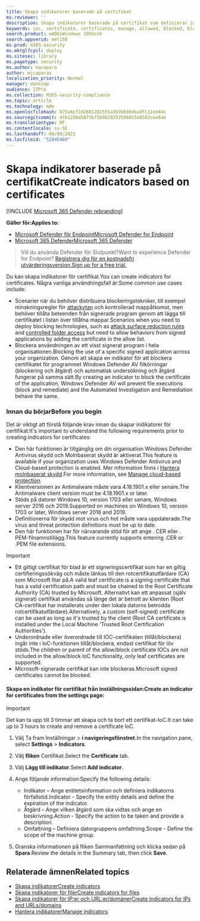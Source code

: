 ```yaml
---
title: Skapa indikatorer baserade på certifikat
ms.reviewer: ''
description: Skapa indikatorer baserade på certifikat som definierar identifiering, skydd och undantag för enheter.
keywords: ioc, certificate, certificates, manage, allowed, blocked, block, clean, malicious, file hash, ip address, urls, domain
search.product: eADQiWindows 10XVcnh
search.appverid: met150
ms.prod: m365-security
ms.mktglfcycl: deploy
ms.sitesec: library
ms.pagetype: security
ms.author: macapara
author: mjcaparas
localization_priority: Normal
manager: dansimp
audience: ITPro
ms.collection: M365-security-compliance
ms.topic: article
ms.technology: mde
ms.openlocfilehash: b75a8cf1d2681281555a3b7bb80deadfc11ee44c
ms.sourcegitcommit: 4fb1226d5875bf5b9b29252596855a6562cea9ae
ms.translationtype: MT
ms.contentlocale: sv-SE
ms.lasthandoff: 06/08/2021
ms.locfileid: "52845460"
---
```

# <a name="create-indicators-based-on-certificates"></a><span data-ttu-id="f607b-104">Skapa indikatorer baserade på certifikat</span><span class="sxs-lookup"><span data-stu-id="f607b-104">Create indicators based on certificates</span></span>

[!INCLUDE [Microsoft 365 Defender rebranding](../../includes/microsoft-defender.md)]


<span data-ttu-id="f607b-105">**Gäller för:**</span><span class="sxs-lookup"><span data-stu-id="f607b-105">**Applies to:**</span></span>
- [<span data-ttu-id="f607b-106">Microsoft Defender för Endpoint</span><span class="sxs-lookup"><span data-stu-id="f607b-106">Microsoft Defender for Endpoint</span></span>](https://go.microsoft.com/fwlink/p/?linkid=2154037)
- [<span data-ttu-id="f607b-107">Microsoft 365 Defender</span><span class="sxs-lookup"><span data-stu-id="f607b-107">Microsoft 365 Defender</span></span>](https://go.microsoft.com/fwlink/?linkid=2118804)


><span data-ttu-id="f607b-108">Vill du använda Defender för Slutpunkt?</span><span class="sxs-lookup"><span data-stu-id="f607b-108">Want to experience Defender for Endpoint?</span></span> [<span data-ttu-id="f607b-109">Registrera dig för en kostnadsfri utvärderingsversion.</span><span class="sxs-lookup"><span data-stu-id="f607b-109">Sign up for a free trial.</span></span>](https://www.microsoft.com/en-us/WindowsForBusiness/windows-atp?ocid=docs-wdatp-automationexclusionlist-abovefoldlink)

<span data-ttu-id="f607b-110">Du kan skapa indikatorer för certifikat.</span><span class="sxs-lookup"><span data-stu-id="f607b-110">You can create indicators for certificates.</span></span> <span data-ttu-id="f607b-111">Några vanliga användningsfall är:</span><span class="sxs-lookup"><span data-stu-id="f607b-111">Some common use cases include:</span></span>

- <span data-ttu-id="f607b-112">Scenarier när du behöver distribuera blockeringstekniker, till [](controlled-folders.md) exempel minskningsregler för [attackytan](attack-surface-reduction.md) och kontrollerad mappåtkomst, men behöver tillåta beteenden från signerade program genom att lägga till certifikatet i listan över tillåtna mappar.</span><span class="sxs-lookup"><span data-stu-id="f607b-112">Scenarios when you need to deploy blocking technologies, such as [attack surface reduction rules](attack-surface-reduction.md) and [controlled folder access](controlled-folders.md) but need to allow behaviors from signed applications by adding the certificate in the allow list.</span></span>
- <span data-ttu-id="f607b-113">Blockera användningen av ett visst signerat program i hela organisationen.</span><span class="sxs-lookup"><span data-stu-id="f607b-113">Blocking the use of a specific signed application across your organization.</span></span> <span data-ttu-id="f607b-114">Genom att skapa en indikator för att blockera certifikatet för programmet Windows Defender AV filkörningar (blockering och åtgärd) och automatisk undersökning och åtgärd fungerar på samma sätt.</span><span class="sxs-lookup"><span data-stu-id="f607b-114">By creating an indicator to block the certificate of the application, Windows Defender AV will prevent file executions (block and remediate) and the Automated Investigation and Remediation behave the same.</span></span>


### <a name="before-you-begin"></a><span data-ttu-id="f607b-115">Innan du börjar</span><span class="sxs-lookup"><span data-stu-id="f607b-115">Before you begin</span></span>

<span data-ttu-id="f607b-116">Det är viktigt att förstå följande krav innan du skapar indikatorer för certifikat:</span><span class="sxs-lookup"><span data-stu-id="f607b-116">It's important to understand the following requirements prior to creating indicators for certificates:</span></span>

- <span data-ttu-id="f607b-117">Den här funktionen är tillgänglig om din organisation Windows Defender Antivirus skydd och Molnbaserat skydd är aktiverat.</span><span class="sxs-lookup"><span data-stu-id="f607b-117">This feature is available if your organization uses Windows Defender Antivirus and Cloud-based protection is enabled.</span></span> <span data-ttu-id="f607b-118">Mer information finns i [Hantera molnbaserat skydd](/windows/security/threat-protection/microsoft-defender-antivirus/deploy-manage-report-microsoft-defender-antivirus).</span><span class="sxs-lookup"><span data-stu-id="f607b-118">For more information, see [Manage cloud-based protection](/windows/security/threat-protection/microsoft-defender-antivirus/deploy-manage-report-microsoft-defender-antivirus).</span></span>
- <span data-ttu-id="f607b-119">Klientversionen av Antimalware måste vara 4.18.1901.x eller senare.</span><span class="sxs-lookup"><span data-stu-id="f607b-119">The Antimalware client version must be  4.18.1901.x or later.</span></span>
- <span data-ttu-id="f607b-120">Stöds på datorer Windows 10, version 1703 eller senare, Windows server 2016 och 2019.</span><span class="sxs-lookup"><span data-stu-id="f607b-120">Supported on machines on Windows 10, version 1703 or later, Windows server 2016 and 2019.</span></span>
- <span data-ttu-id="f607b-121">Definitionerna för skydd mot virus och hot måste vara uppdaterade.</span><span class="sxs-lookup"><span data-stu-id="f607b-121">The virus and threat protection definitions must be up to date.</span></span>
- <span data-ttu-id="f607b-122">Den här funktionen har för närvarande stöd för att ange . CER eller . PEM-filnamnstillägg.</span><span class="sxs-lookup"><span data-stu-id="f607b-122">This feature currently supports entering .CER or .PEM file extensions.</span></span>

>[!IMPORTANT]
> - <span data-ttu-id="f607b-123">Ett giltigt certifikat för blad är ett signeringscertifikat som har en giltig certifieringssökväg och måste länkas till den rotcertifikatutfärdare (CA) som Microsoft litar på.</span><span class="sxs-lookup"><span data-stu-id="f607b-123">A valid leaf certificate is a signing certificate that has a valid certification path and must be chained to the Root Certificate Authority (CA) trusted by Microsoft.</span></span>  <span data-ttu-id="f607b-124">Alternativt kan ett anpassat (själv signerat) certifikat användas så länge det är betrott av klienten (Root CA-certifikat har installerats under den lokala datorns betrodda rotcertifikatutfärdare).</span><span class="sxs-lookup"><span data-stu-id="f607b-124">Alternatively, a custom (self-signed) certificate can be used as long as it's trusted by the client (Root CA certificate is installed under the Local Machine 'Trusted Root Certification Authorities').</span></span>
>- <span data-ttu-id="f607b-125">Underordnade eller överordnade till IOC-certifikaten (tillåt/blockera) ingår inte i IoC-funktionen tillåt/blockera, endast certifikat för löv stöds.</span><span class="sxs-lookup"><span data-stu-id="f607b-125">The children or parent of the allow/block certificate IOCs are not included in the allow/block IoC functionality, only leaf certificates are supported.</span></span>
>- <span data-ttu-id="f607b-126">Microsoft-signerade certifikat kan inte blockeras.</span><span class="sxs-lookup"><span data-stu-id="f607b-126">Microsoft signed certificates cannot be blocked.</span></span>

#### <a name="create-an-indicator-for-certificates-from-the-settings-page"></a><span data-ttu-id="f607b-127">Skapa en indikator för certifikat från inställningssidan:</span><span class="sxs-lookup"><span data-stu-id="f607b-127">Create an indicator for certificates from the settings page:</span></span>

>[!IMPORTANT]
> <span data-ttu-id="f607b-128">Det kan ta upp till 3 timmar att skapa och ta bort ett certifikat-IoC.</span><span class="sxs-lookup"><span data-stu-id="f607b-128">It can take up to 3 hours to create and remove a certificate IoC.</span></span>

1. <span data-ttu-id="f607b-129">Välj Ta fram Inställningar  >  **i navigeringsfönstret.**</span><span class="sxs-lookup"><span data-stu-id="f607b-129">In the navigation pane, select **Settings** > **Indicators**.</span></span>  

2. <span data-ttu-id="f607b-130">Välj **fliken** Certifikat.</span><span class="sxs-lookup"><span data-stu-id="f607b-130">Select the **Certificate** tab.</span></span>

3. <span data-ttu-id="f607b-131">Välj **Lägg till indikator**.</span><span class="sxs-lookup"><span data-stu-id="f607b-131">Select **Add indicator**.</span></span>

4. <span data-ttu-id="f607b-132">Ange följande information:</span><span class="sxs-lookup"><span data-stu-id="f607b-132">Specify the following details:</span></span>
   - <span data-ttu-id="f607b-133">Indikator – Ange entitetsinformation och definiera indikatorns förfallotid.</span><span class="sxs-lookup"><span data-stu-id="f607b-133">Indicator - Specify the entity details and define the expiration of the indicator.</span></span>
   - <span data-ttu-id="f607b-134">Åtgärd – Ange vilken åtgärd som ska vidtas och ange en beskrivning.</span><span class="sxs-lookup"><span data-stu-id="f607b-134">Action - Specify the action to be taken and provide a description.</span></span>
   - <span data-ttu-id="f607b-135">Omfattning – Definiera datorgruppens omfattning.</span><span class="sxs-lookup"><span data-stu-id="f607b-135">Scope - Define the scope of the machine group.</span></span>

5. <span data-ttu-id="f607b-136">Granska informationen på fliken Sammanfattning och klicka sedan på **Spara**.</span><span class="sxs-lookup"><span data-stu-id="f607b-136">Review the details in the Summary tab, then click **Save**.</span></span>

## <a name="related-topics"></a><span data-ttu-id="f607b-137">Relaterade ämnen</span><span class="sxs-lookup"><span data-stu-id="f607b-137">Related topics</span></span>
- [<span data-ttu-id="f607b-138">Skapa indikatorer</span><span class="sxs-lookup"><span data-stu-id="f607b-138">Create indicators</span></span>](manage-indicators.md)
- [<span data-ttu-id="f607b-139">Skapa indikatorer för filer</span><span class="sxs-lookup"><span data-stu-id="f607b-139">Create indicators for files</span></span>](indicator-file.md)
- [<span data-ttu-id="f607b-140">Skapa indikatorer för IP:er och URL:er/domäner</span><span class="sxs-lookup"><span data-stu-id="f607b-140">Create indicators for IPs and URLs/domains</span></span>](indicator-ip-domain.md)
- [<span data-ttu-id="f607b-141">Hantera indikatorer</span><span class="sxs-lookup"><span data-stu-id="f607b-141">Manage indicators</span></span>](indicator-manage.md)
